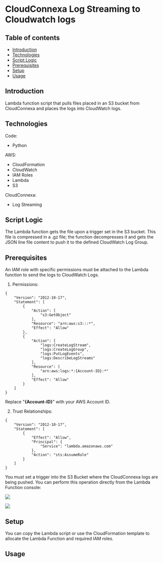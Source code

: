 # CloudConnexa Log Streaming to Cloudwatch logs

## Table of contents
* [Introduction](#introduction)
* [Technologies](#technologies)
* [Script Logic](#script-logic)
* [Prerequisites](#prerequisites)
* [Setup](#setup)
* [Usage](#usage)

## Introduction
Lambda function script that pulls files placed in an S3 bucket from CloudConnexa and places the logs into CloudWatch logs.
	
## Technologies
Code:
- Python
  
AWS:
- CloudFormation
- CloudWatch
- IAM Roles
- Lambda
- S3

CloudConnexa:
- Log Streaming

## Script Logic
The Lambda function gets the file upon a trigger set in the S3 bucket. This file is compressed in a .gz file; the function decompresses it and gets the JSON line file content to push it to the defined CloudWatch Log Group.

## Prerequisites
An IAM role with specific permissions must be attached to the Lambda function to send the logs to CloudWatch Logs.

1. Permissions:

```
{
    "Version": "2012-10-17",
    "Statement": [
        {
            "Action": [
                "s3:GetObject"
            ],
            "Resource": "arn:aws:s3:::*",
            "Effect": "Allow"
        },
        {
            "Action": [
                "logs:CreateLogStream",
                "logs:CreateLogGroup",
                "logs:PutLogEvents",
                "logs:DescribeLogStreams"
            ],
            "Resource": [
                "arn:aws:logs:*:{Account-ID}:*"
            ],
            "Effect": "Allow"
        }
    ]
}
```
Replace "**{Account-ID}**" with your AWS Account ID.

2. Trust Relationships:
```
{
    "Version": "2012-10-17",
    "Statement": [
        {
            "Effect": "Allow",
            "Principal": {
                "Service": "lambda.amazonaws.com"
            },
            "Action": "sts:AssumeRole"
        }
    ]
}
```
You must set a trigger into the S3 Bucket where the CloudConnexa logs are being pushed. You can perform this operation directly from the Lambda Function console:

![](https://github.com/GabrielPalmar/CloudConnexa-Log-Streaming-to-CloudWatch/blob/main/S3-Trigger.png?raw=true)

![](https://github.com/GabrielPalmar/CloudConnexa-Log-Streaming-to-CloudWatch/blob/main/S3-Trigger-2.png)

## Setup
You can copy the Lambda script or use the CloudFormation template to allocate the Lambda Function and required IAM roles.

## Usage

